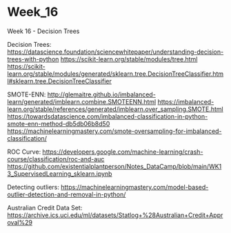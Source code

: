 # Week_16
Week 16 - Decision Trees

Decision Trees:
https://datascience.foundation/sciencewhitepaper/understanding-decision-trees-with-python
https://scikit-learn.org/stable/modules/tree.html
https://scikit-learn.org/stable/modules/generated/sklearn.tree.DecisionTreeClassifier.html#sklearn.tree.DecisionTreeClassifier

SMOTE-ENN:
http://glemaitre.github.io/imbalanced-learn/generated/imblearn.combine.SMOTEENN.html
https://imbalanced-learn.org/stable/references/generated/imblearn.over_sampling.SMOTE.html
https://towardsdatascience.com/imbalanced-classification-in-python-smote-enn-method-db5db06b8d50
https://machinelearningmastery.com/smote-oversampling-for-imbalanced-classification/

ROC Curve:
https://developers.google.com/machine-learning/crash-course/classification/roc-and-auc
https://github.com/existentialplantperson/Notes_DataCamp/blob/main/WK13_SupervisedLearning_sklearn.ipynb

Detecting outliers:
https://machinelearningmastery.com/model-based-outlier-detection-and-removal-in-python/

Australian Credit Data Set: https://archive.ics.uci.edu/ml/datasets/Statlog+%28Australian+Credit+Approval%29